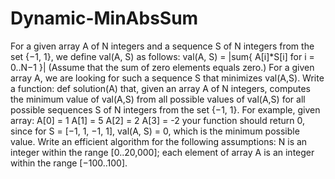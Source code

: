 # Dynamic-MinAbsSum
For a given array A of N integers and a sequence S of N integers from the set {−1, 1}, we define val(A, S) as follows:
val(A, S) = |sum{ A[i]*S[i] for i = 0..N−1 }|
(Assume that the sum of zero elements equals zero.)
For a given array A, we are looking for such a sequence S that minimizes val(A,S).
Write a function:
def solution(A)
that, given an array A of N integers, computes the minimum value of val(A,S) from all possible values of val(A,S) for all possible sequences S of N integers from the set {−1, 1}.
For example, given array:
  A[0] =  1
  A[1] =  5
  A[2] =  2
  A[3] = -2
your function should return 0, since for S = [−1, 1, −1, 1], val(A, S) = 0, which is the minimum possible value.
Write an efficient algorithm for the following assumptions:
N is an integer within the range [0..20,000];
each element of array A is an integer within the range [−100..100].
